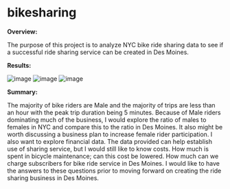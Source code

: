 # bikesharing

**Overview:**

The purpose of this project is to analyze NYC bike ride sharing data to see if a successful ride sharing service can be created in Des Moines. 

**Results:**

![image](https://user-images.githubusercontent.com/96017493/162626016-a55eb4d9-798f-4c78-9eba-7cd6b5e6a805.png)
![image](https://user-images.githubusercontent.com/96017493/162626054-a0f4d17d-10bc-4945-b93b-028f45427cbf.png)
![image](https://user-images.githubusercontent.com/96017493/162634586-62bed250-e1d1-4091-96a6-43faac708894.png)


**Summary:**

The majority of bike riders are Male and the majority of trips are less than an hour with the peak trip duration being 5 minutes. Because of Male riders dominating much of the business, I would explore the ratio of males to females in NYC and compare this to the ratio in Des Moines. It also might be worth discussing a business plan to increase female rider participation. I also want to explore financial data. The data provided can help establish use of sharing service, but I would still like to know costs. How much is spent in bicycle maintenance; can this cost be lowered. How much can we charge subscribers for bike ride service in Des Moines. I would like to have the answers to these questions prior to moving forward on creating the ride sharing business in Des Moines.    
